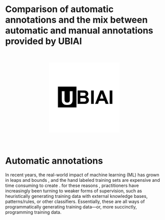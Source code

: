 # Comparison of automatic annotations and the mix between automatic and manual annotations provided by UBIAI

<br>
<p align="center">
   <img alt="skweak logo" src="https://github.com/taghouti-ghofrane/skweak-Weak-supervision-for-NLP/blob/main/data/logo.png"/>
</p><br>

# Automatic annotations

In recent years, the real-world impact of machine learning (ML) has grown in leaps and bounds , and the hand labeled training sets are expensive and time consuming to create .
for these reasons , practitioners have increasingly been turning to weaker forms of supervision, such as heuristically generating training data with external knowledge bases, patterns/rules, or other classifiers. Essentially, these are all ways of programmatically generating training data—or, more succinctly, programming training data.
